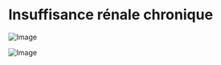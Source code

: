 # Insuffisance rénale chronique

![Image](.//media/nephro/Scan_0010.jpg)

![Image](.//media/nephro/Scan_0010_verso.jpg)
